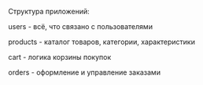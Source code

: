 Структура приложений:

users - всё, что связано с пользователями

products - каталог товаров, категории, характеристики

cart - логика корзины покупок

orders - оформление и управление заказами


